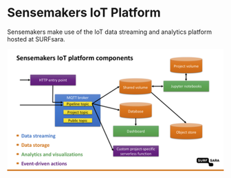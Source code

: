 # Sensemakers IoT Platform

Sensemakers make use of the IoT data streaming and analytics platform hosted at SURFsara.

![Platform overview](documentation/sketch-overview.png)
